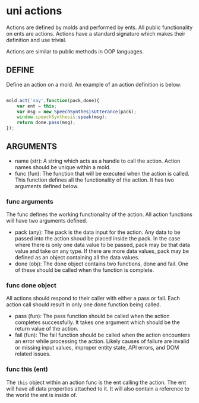# uni actions

Actions are defined by molds and performed by ents. All public functionality on ents are actions. Actions have a standard signature which makes their definition and use trivial.

Actions are similar to public methods in OOP languages.

## DEFINE

Define an action on a mold. An example of an action definition is below:

``` javascript

mold.act('say',function(pack,done){
	var ent = this;
	var msg = new SpeechSynthesisUtterance(pack);
	window.speechSynthesis.speak(msg);
	return done.pass(msg);
});

```

## ARGUMENTS

- name (str): A string which acts as a handle to call the action. Action names should be unique within a mold.
- func (fun): The function that will be executed when the action is called. This function defines all the functionality of the action. It has two arguments defined below.

### func arguments

The func defines the working functionality of the action. All action functions will have two arguments defined.

- pack (any): The pack is the data input for the action. Any data to be passed into the action shoud be placed inside the pack. In the case where there is only one data value to be passed, pack may be that data value and take on any type. If there are more data values, pack may be defined as an object containing all the data values.
- done (obj): The done object contains two functions, done and fail. One of these should be called when the function is complete.

### func done object

All actions should respond to their caller with either a pass or fail. Each action call should result in only one done function being called.

- pass (fun): The pass function should be called when the action completes successfully. It takes one argument which should be the return value of the action.
- fail (fun): The fail function should be called when the action encounters an error while processing the action. Likely causes of failure are invalid or missing input values, improper entity state, API errors, and DOM related issues.

### func this (ent)

The `this` object within an action func is the ent calling the action. The ent will have all data properties attached to it. It will also contain a reference to the world the ent is inside of.
